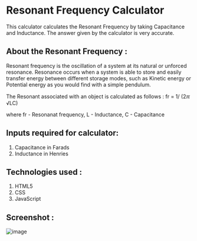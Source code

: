 # Resonant Frequency Calculator

This calculator calculates the Resonant Frequency by taking Capacitance and Inductance. The answer given by the calculator is very accurate.

## About the Resonant Frequency :

Resonant frequency is the oscillation of a system at its natural or unforced resonance. Resonance occurs when a system is able to store and easily transfer energy between different storage modes, such as Kinetic energy or Potential energy as you would find with a simple pendulum.

The Resonant associated with an object is calculated as follows : fr = 1/ (2ℼ √LC)

where fr - Resonanat frequency, L  - Inductance, C  - Capacitance

## Inputs required for calculator:

1) Capacitance in Farads
2) Inductance in Henries

## Technologies used :

1) HTML5
2) CSS
3) JavaScript

## Screenshot :

![image](https://user-images.githubusercontent.com/84305637/163678593-651d2048-2e41-4d0a-a88b-6dc2de802070.png)

